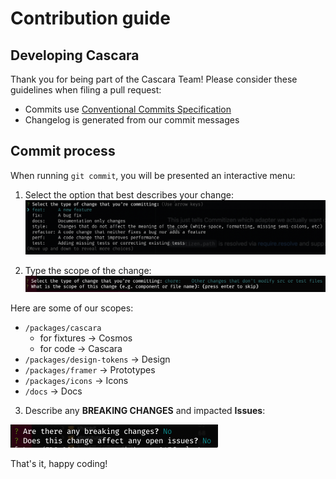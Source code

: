# Contribution guide

## Developing Cascara

Thank you for being part of the Cascara Team!
Please consider these guidelines when filing a pull request:

- Commits use [Conventional Commits Specification](https://www.conventionalcommits.org/en/v1.0.0/)
- Changelog is generated from our commit messages

## Commit process

When running `git commit`, you will be presented an interactive menu:

1. Select the option that best describes your change:
   ![Commitizen menu](./.assets/commitizen-interactive-menu-01.png 'Interactive commit menu')

2. Type the scope of the change:
   ![Commitizen menu](./.assets/commitizen-interactive-menu-02.png 'Interactive commit menu')

Here are some of our scopes:

- `/packages/cascara`
  - for fixtures -> Cosmos
  - for code -> Cascara
- `/packages/design-tokens` -> Design
- `/packages/framer` -> Prototypes
- `/packages/icons` -> Icons
- `/docs` -> Docs

3. Describe any **BREAKING CHANGES** and impacted **Issues**:

![Commitizen menu](./.assets/commitizen-interactive-menu-03.png 'Interactive commit menu')

That's it, happy coding!
